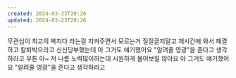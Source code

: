 ```yaml
---
created: 2024-03-23T20:26
updated: 2024-03-23T20:26
---
```

무관심이 최고의 복지다 라는걸 지켜주면서
모르는거 질질끌지말고 제시간에 와서 해결하고 칼퇴박으라고 신신당부했는데
아 그거도 얘기했어요 "알려줄 영광"을 준다고 생각하라고
무튼 아~ 저 나름 노력많이하는데
시원하게 물어보질 않아요
아 그거도 얘기했어요 "알려줄 영광"을 준다고 생각하라고